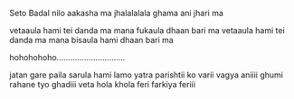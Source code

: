 Seto Badal nilo aakasha ma 
jhalalalala ghama ani jhari ma 

vetaaula hami tei danda ma 
mana fukaula dhaan bari ma 
vetaaula hami tei danda ma 
mana bisaula hami dhaan bari ma

hohohohoho..............................

jatan gare paila sarula hami
lamo yatra parishtii ko varii
 vagya aniiii ghumi rahane tyo ghadiii
 veta hola khola feri farkiya feriii




